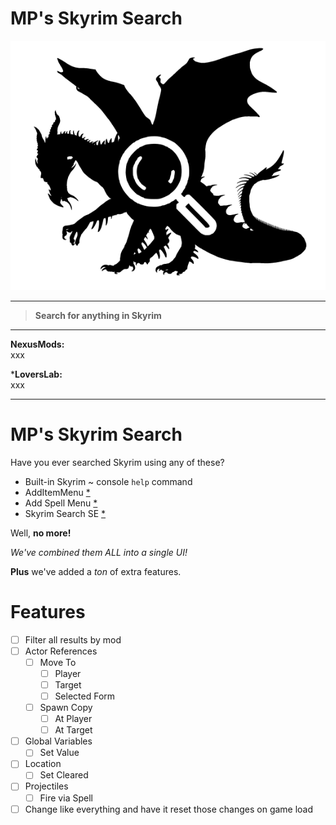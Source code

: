 # **MP's Skyrim Search**

![MP's Skyrim Search](Images/Logo_Small.png)

---

> **Search for anything in Skyrim**

---

**NexusMods:**  
xxx

***LoversLab:**  
xxx

---

# MP's Skyrim Search

Have you ever searched Skyrim using any of these?

- Built-in Skyrim ~ console `help` command
- AddItemMenu [*](https://www.nexusmods.com/skyrimspecialedition/mods/17563)
- Add Spell Menu [*](https://www.nexusmods.com/skyrimspecialedition/mods/53204)
- Skyrim Search SE [*](https://www.nexusmods.com/skyrimspecialedition/mods/45689)

Well, **no more!**

_We've combined them ALL into a single UI!_

**Plus** we've added a _ton_ of extra features.

# Features

- [ ] Filter all results by mod
- [ ] Actor References
    - [ ] Move To
        - [ ] Player
        - [ ] Target
        - [ ] Selected Form
    - [ ] Spawn Copy
        - [ ] At Player
        - [ ] At Target
- [ ] Global Variables
    - [ ] Set Value
- [ ] Location
    - [ ] Set Cleared
- [ ] Projectiles
    - [ ] Fire via Spell
- [ ] Change like everything and have it reset those changes on game load
